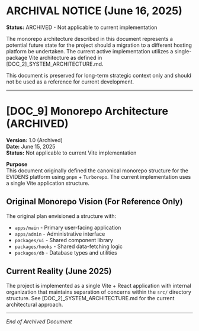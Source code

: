 
# **ARCHIVAL NOTICE (June 16, 2025)**
**Status:** ARCHIVED - Not applicable to current implementation

The monorepo architecture described in this document represents a potential future state for the project should a migration to a different hosting platform be undertaken. The current active implementation utilizes a single-package Vite architecture as defined in [DOC_2]_SYSTEM_ARCHITECTURE.md. 

This document is preserved for long-term strategic context only and should not be used as a reference for current development.

---

# **[DOC_9] Monorepo Architecture (ARCHIVED)**

**Version:** 1.0 (Archived)  
**Date:** June 15, 2025  
**Status:** Not applicable to current Vite implementation

**Purpose**  
This document originally defined the canonical monorepo structure for the EVIDENS platform using `pnpm` + `Turborepo`. The current implementation uses a single Vite application structure.

## **Original Monorepo Vision (For Reference Only)**

The original plan envisioned a structure with:
- `apps/main` - Primary user-facing application
- `apps/admin` - Administrative interface
- `packages/ui` - Shared component library
- `packages/hooks` - Shared data-fetching logic
- `packages/db` - Database types and utilities

## **Current Reality (June 2025)**

The project is implemented as a single Vite + React application with internal organization that maintains separation of concerns within the `src/` directory structure. See [DOC_2]_SYSTEM_ARCHITECTURE.md for the current architectural approach.

---

*End of Archived Document*
